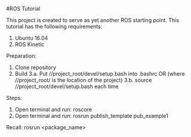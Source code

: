 #ROS Tutorial

This project is created to serve as yet another ROS starting point.  This tutorial has the following requirements:
1.  Ubuntu 16.04
2.  ROS Kinetic



Preparation:
1.  Clone repository
2.  Build
3.a. Put //project_root/devel/setup.bash into .bashrc OR (where //project_root/ is the location of the project)
3.b. source //project_root/devel/setup.bash each time


Steps:
1.  Open terminal and run: roscore
2.  Open terminal and run: rosrun publish_template pub_example1





Recall:
rosrun <package_name> <script>



References:
